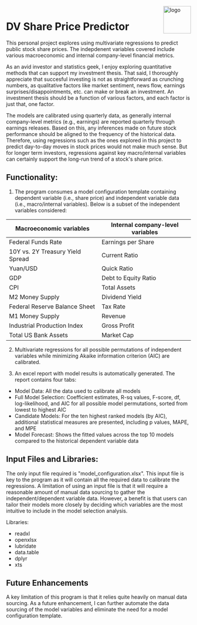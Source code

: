 <img align = "right" width="75" alt="logo" src="https://user-images.githubusercontent.com/97678601/149636901-fb79e698-7c0e-47fb-bb88-033785485fc7.png"> 

# DV Share Price Predictor
This personal project explores using multivariate regressions to predict public stock share prices. The indepdenent variables covered include various macroeconomic and internal company-level financial metrics. 

As an avid investor and statistics geek, I enjoy exploring quantitative methods that can support my investment thesis. That said, I thoroughly appreciate that succesful investing is not as straightforward as crunching numbers, as qualitative factors like market sentiment, news flow, earnings surprises/disappointments, etc. can make or break an investment. An investment thesis should be a function of various factors, and each factor is just that, one factor.

The models are calibrated using quarterly data, as generally internal company-level metrics (e.g., earnings) are reported quarterly through earnings releases. Based on this, any inferences made on future stock performance should be aligned to the frequency of the historical data. Therefore, using regressions such as the ones explored in this project to predict day-to-day moves in stock prices would not make much sense. But for longer term investors, regressions against key macro/internal variables can certainly support the long-run trend of a stock's share price. 

## Functionality:
1. The program consumes a model configuration template containing dependent variable (i.e., share price) and independent variable data (i.e., macro/internal variables). Below is a subset of the independent variables considered:

Macroeconomic variables  | Internal company-level variables
------------- | -------------
Federal Funds Rate | Earnings per Share
10Y vs. 2Y Treasury Yield Spread  | Current Ratio
Yuan/USD | Quick Ratio
GDP | Debt to Equity Ratio
CPI | Total Assets
M2 Money Supply | Dividend Yield
Federal Reserve Balance Sheet | Tax Rate
M1 Money Supply | Revenue
Industrial Production Index | Gross Profit
Total US Bank Assets | Market Cap

2. Multivariate regressions for all possible permutations of independent variables while minimizing Akaike information criterion (AIC) are calibrated.

3. An excel report with model results is automatically generated. The report contains four tabs: 
  - Model Data: All the data used to calibrate all models
  - Full Model Selection: Coefficient estimates, R-sq values, F-score, df, log-likelihood, and AIC for all possible model permutations, sorted from lowest to highest AIC
  - Candidate Models: For the ten highest ranked models (by AIC), additional statistical measures are presented, including p values, MAPE, and MPE
  - Model Forecast: Shows the fitted values across the top 10 models compared to the historical dependent variable data

## Input Files and Libraries:
The only input file required is "model_configuration.xlsx". This input file is key to the program as it will contain all the required data to calibrate the regressions. A limitation of using an input file is that it will require a reasonable amount of manual data sourcing to gather the independent/dependent variable data. However, a benefit is that users can tailor their models more closely by deciding which variables are the most intuitive to include in the model selection analysis. 

Libraries:
  - readxl
  - openxlsx
  - lubridate
  - data.table
  - dplyr
  - xts

## Future Enhancements
A key limitation of this program is that it relies quite heavily on manual data sourcing. As a future enhancement, I can further automate the data sourcing of the model variables and eliminate the need for a model configuration template.
